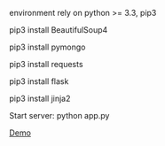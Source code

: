 environment rely on python >= 3.3, pip3 

pip3 install BeautifulSoup4

pip3 install pymongo

pip3 install requests

pip3 install flask

pip3 install jinja2


Start server:  python app.py

[Demo](http://pan.5inb4d.com)
